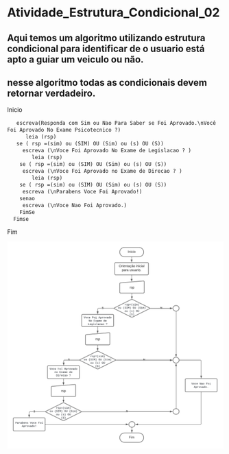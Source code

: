# Atividade_Estrutura_Condicional_02
## Aqui temos um algoritmo utilizando estrutura condicional para identificar de o usuario está apto a guiar um veiculo ou não. 
## nesse algoritmo todas as condicionais devem retornar verdadeiro.


Inicio
     
       escreva(Responda com Sim ou Nao Para Saber se Foi Aprovado.\nVocê Foi Aprovado No Exame Psicotecnico ?)
          leia (rsp)
       se ( rsp =(sim) ou (SIM) OU (Sim) ou (s) OU (S))
         escreva (\nVoce Foi Aprovado No Exame de Legislacao ? )
            leia (rsp)
        se ( rsp =(sim) ou (SIM) OU (Sim) ou (s) OU (S))
         escreva (\nVoce Foi Aprovado no Exame de Direcao ? )       
            leia (rsp)
        se ( rsp =(sim) ou (SIM) OU (Sim) ou (s) OU (S))
         escreva (\nParabens Voce Foi Aprovado!)
        senao
         escreva (\nVoce Nao Foi Aprovado.)
        FimSe
      Fimse
Fim



![Fluxograma](https://github.com/Feliciano-tech/Atividade_Estrutura_Condicional_02/blob/main/Fluxograma_atividade_02.png)
